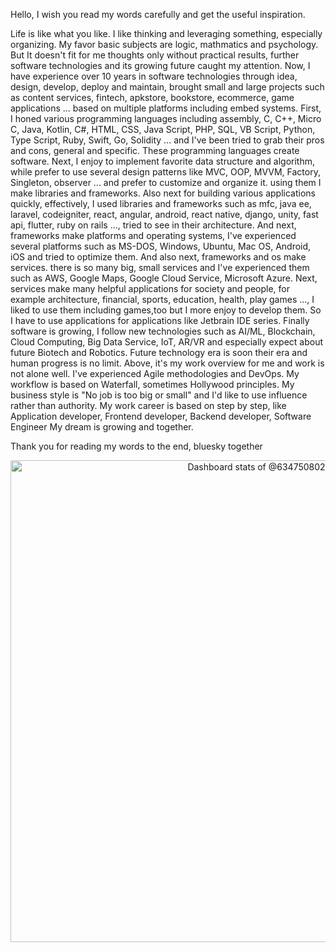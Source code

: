 Hello, I wish you read my words carefully and get the useful inspiration.

Life is like what you like. I like thinking and leveraging something, especially organizing. My favor basic subjects are logic, mathmatics and psychology. But It doesn't fit for me thoughts only without practical results, further software technologies and its growing future caught my attention.
Now, I have experience over 10 years in software technologies through idea, design, develop, deploy and maintain, brought small and large projects such as content services, fintech, apkstore, bookstore, ecommerce, game applications ... based on multiple platforms including embed systems.
First, I honed various programming languages including assembly, C, C++, Micro C, Java, Kotlin, C#, HTML, CSS, Java Script, PHP, SQL, VB Script, Python, Type Script, Ruby, Swift, Go, Solidity ... and I've been tried to grab their pros and cons, general and specific. These programming languages create software.
Next, I enjoy to implement favorite data structure and algorithm, while prefer to use several design patterns like MVC, OOP, MVVM, Factory, Singleton, observer ... and prefer to customize and organize it. using them I make libraries and frameworks.
Also next for building various applications quickly, effectively, I used libraries and frameworks such as mfc, java ee, laravel, codeigniter, react, angular, android, react native, django, unity, fast api, flutter, ruby on rails ..., tried to see in their architecture.
And next, frameworks make platforms and operating systems,  I've experienced several platforms such as MS-DOS, Windows, Ubuntu, Mac OS, Android, iOS and tried to optimize them.
And also next, frameworks and os make services. there is so many big, small services and I've experienced them such as AWS, Google Maps, Google Cloud Service, Microsoft Azure. 
Next, services make many helpful applications for society and people, for example architecture, financial, sports, education, health, play games ..., I liked to use them including games,too but I more enjoy to develop them. So I have to use applications for applications like Jetbrain IDE series.
Finally software is growing, I follow new technologies such as AI/ML, Blockchain, Cloud Computing, Big Data Service, IoT, AR/VR and especially expect about future Biotech and Robotics. Future technology era is soon their era and human progress is no limit.
Above, it's my work overview for me and work is not alone well.
I've experienced Agile methodologies and DevOps.
My workflow is based on Waterfall, sometimes Hollywood principles.
My business style is "No job is too big or small" and I'd like to use influence rather than authority.
My work career is based on step by step, like Application developer, Frontend developer, Backend developer, Software Engineer
My dream is growing and together.

Thank you for reading my words to the end, bluesky together

<!-- Copy-paste in your Readme.md file -->

<a href="https://next.ossinsight.io/widgets/official/compose-user-dashboard-stats?user_id=12960671" target="_blank" style="display: block" align="center">
  <picture>
    <source media="(prefers-color-scheme: dark)" srcset="https://next.ossinsight.io/widgets/official/compose-user-dashboard-stats/thumbnail.png?user_id=12960671&image_size=auto&color_scheme=dark" width="771" height="auto">
    <img alt="Dashboard stats of @634750802" src="https://next.ossinsight.io/widgets/official/compose-user-dashboard-stats/thumbnail.png?user_id=12960671&image_size=auto&color_scheme=light" width="771" height="auto">
  </picture>
</a>

<!-- Made with [OSS Insight](https://ossinsight.io/) -->
